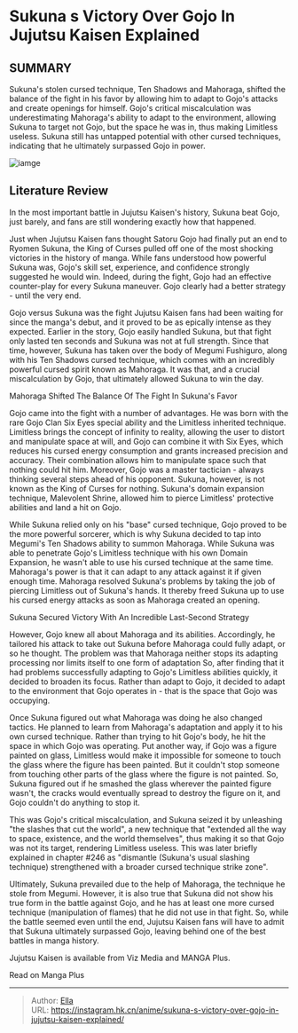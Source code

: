 # Sukuna s Victory Over Gojo In Jujutsu Kaisen Explained


## SUMMARY 



  Sukuna&#39;s stolen cursed technique, Ten Shadows and Mahoraga, shifted the balance of the fight in his favor by allowing him to adapt to Gojo&#39;s attacks and create openings for himself.   Gojo&#39;s critical miscalculation was underestimating Mahoraga&#39;s ability to adapt to the environment, allowing Sukuna to target not Gojo, but the space he was in, thus making Limitless useless.   Sukuna still has untapped potential with other cursed techniques, indicating that he ultimately surpassed Gojo in power.  

![iamge](https://static1.srcdn.com/wordpress/wp-content/uploads/2023/09/jujutsu-kaisen-sukuna-s-true-form-and-gojo-satoru.jpg)

## Literature Review

In the most important battle in Jujutsu Kaisen&#39;s history, Sukuna beat Gojo, just barely, and fans are still wondering exactly how that happened.




Just when Jujutsu Kaisen fans thought Satoru Gojo had finally put an end to Ryomen Sukuna, the King of Curses pulled off one of the most shocking victories in the history of manga. While fans understood how powerful Sukuna was, Gojo&#39;s skill set, experience, and confidence strongly suggested he would win. Indeed, during the fight, Gojo had an effective counter-play for every Sukuna maneuver. Gojo clearly had a better strategy - until the very end.




Gojo versus Sukuna was the fight Jujutsu Kaisen fans had been waiting for since the manga&#39;s debut, and it proved to be as epically intense as they expected. Earlier in the story, Gojo easily handled Sukuna, but that fight only lasted ten seconds and Sukuna was not at full strength. Since that time, however, Sukuna has taken over the body of Megumi Fushiguro, along with his Ten Shadows cursed technique, which comes with an incredibly powerful cursed spirit known as Mahoraga. It was that, and a crucial miscalculation by Gojo, that ultimately allowed Sukuna to win the day.


 Mahoraga Shifted The Balance Of The Fight In Sukuna&#39;s Favor 
          

Gojo came into the fight with a number of advantages. He was born with the rare Gojo Clan Six Eyes special ability and the Limitless inherited technique. Limitless brings the concept of infinity to reality, allowing the user to distort and manipulate space at will, and Gojo can combine it with Six Eyes, which reduces his cursed energy consumption and grants increased precision and accuracy. Their combination allows him to manipulate space such that nothing could hit him. Moreover, Gojo was a master tactician - always thinking several steps ahead of his opponent. Sukuna, however, is not known as the King of Curses for nothing. Sukuna&#39;s domain expansion technique, Malevolent Shrine, allowed him to pierce Limitless&#39; protective abilities and land a hit on Gojo.




While Sukuna relied only on his &#34;base&#34; cursed technique, Gojo proved to be the more powerful sorcerer, which is why Sukuna decided to tap into Megumi&#39;s Ten Shadows ability to summon Mahoraga. While Sukuna was able to penetrate Gojo&#39;s Limitless technique with his own Domain Expansion, he wasn&#39;t able to use his cursed technique at the same time. Mahoraga&#39;s power is that it can adapt to any attack against it if given enough time. Mahoraga resolved Sukuna&#39;s problems by taking the job of piercing Limitless out of Sukuna&#39;s hands. It thereby freed Sukuna up to use his cursed energy attacks as soon as Mahoraga created an opening.



 Sukuna Secured Victory With An Incredible Last-Second Strategy 
          

However, Gojo knew all about Mahoraga and its abilities. Accordingly, he tailored his attack to take out Sukuna before Mahoraga could fully adapt, or so he thought. The problem was that Mahoraga neither stops its adapting processing nor limits itself to one form of adaptation So, after finding that it had problems successfully adapting to Gojo&#39;s Limitless abilities quickly, it decided to broaden its focus. Rather than adapt to Gojo, it decided to adapt to the environment that Gojo operates in - that is the space that Gojo was occupying.




Once Sukuna figured out what Mahoraga was doing he also changed tactics. He planned to learn from Mahoraga&#39;s adaptation and apply it to his own cursed technique. Rather than trying to hit Gojo&#39;s body, he hit the space in which Gojo was operating. Put another way, if Gojo was a figure painted on glass, Limitless would make it impossible for someone to touch the glass where the figure has been painted. But it couldn&#39;t stop someone from touching other parts of the glass where the figure is not painted. So, Sukuna figured out if he smashed the glass wherever the painted figure wasn&#39;t, the cracks would eventually spread to destroy the figure on it, and Gojo couldn&#39;t do anything to stop it.

          

This was Gojo&#39;s critical miscalculation, and Sukuna seized it by unleashing &#34;the slashes that cut the world&#34;, a new technique that &#34;extended all the way to space, existence, and the world themselves&#34;, thus making it so that Gojo was not its target, rendering Limitless useless. This was later briefly explained in chapter #246 as &#34;dismantle (Sukuna&#39;s usual slashing technique) strengthened with a broader cursed technique strike zone&#34;.




Ultimately, Sukuna prevailed due to the help of Mahoraga, the technique he stole from Megumi. However, it is also true that Sukuna did not show his true form in the battle against Gojo, and he has at least one more cursed technique (manipulation of flames) that he did not use in that fight. So, while the battle seemed even until the end, Jujutsu Kaisen fans will have to admit that Sukuna ultimately surpassed Gojo, leaving behind one of the best battles in manga history.

Jujutsu Kaisen is available from Viz Media and MANGA Plus.

Read on Manga Plus



---

> Author: [Ella](https://instagram.hk.cn/)  
> URL: https://instagram.hk.cn/anime/sukuna-s-victory-over-gojo-in-jujutsu-kaisen-explained/  

